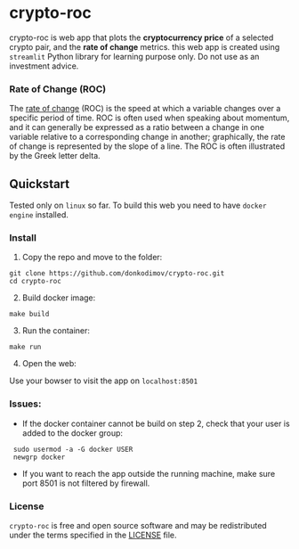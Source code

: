 # crypto-roc

crypto-roc is web app that plots the **cryptocurrency price** of a selected crypto pair, and the **rate of change** metrics.
this web app is created using `streamlit` Python library for learning purpose only. 
Do not use as an investment advice. 

### Rate of Change (ROC)

The [rate of change](https://www.investopedia.com/terms/r/rateofchange.asp) (ROC) is the speed at which a variable changes over a specific period of time. ROC is often used when speaking about momentum, and it can generally be expressed as a ratio between a change in one variable relative to a corresponding change in another; graphically, the rate of change is represented by the slope of a line. The ROC is often illustrated by the Greek letter delta.

Quickstart
-------------

Tested only on `linux` so far.
To build this web you need to have `docker engine` installed. 

### Install
1. Copy the repo and move to the folder:
 ```
 git clone https://github.com/donkodimov/crypto-roc.git
 cd crypto-roc
 ```
   
2. Build docker image:
````
make build
````

3. Run the container:
```
make run
```

4. Open the web:
 
Use your bowser to visit the app on `localhost:8501`




### Issues:

* If the docker container cannot be build on step 2, check that your user is added to the docker group:

```
 sudo usermod -a -G docker USER
 newgrp docker
```

* If you want to reach the app outside the running machine, make sure port 8501 is not filtered by firewall.

### License
`crypto-roc` is free and open source software and may be redistributed under the terms specified in the
[LICENSE] file.

[LICENSE]: https://github.com/donkodimov/crypto-roc/blob/develop/LICENSE
